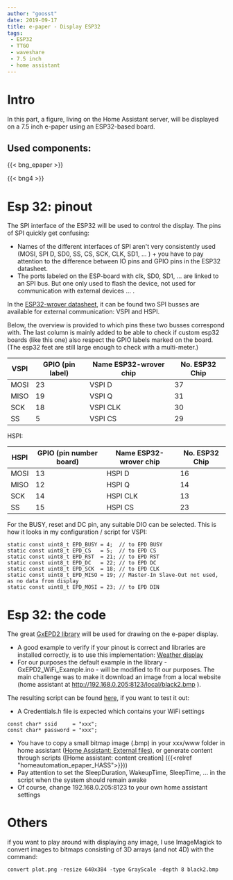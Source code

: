 ```yaml
---
author: "goosst"
date: 2019-09-17
title: e-paper - Display ESP32
tags:
 - ESP32
 - TTGO
 - waveshare
 - 7.5 inch
 - home assistant
---
```



# Intro
In this part, a figure, living on the Home Assistant server, will be displayed on a 7.5 inch e-paper using an ESP32-based board.

## Used components:
{{< bng_epaper >}}

{{< bng4 >}}

# Esp 32: pinout

The SPI interface of the ESP32 will be used to control the display.
The pins of SPI quickly get confusing:

- Names of the different interfaces of SPI aren't very consistently used (MOSI, SPI D, SD0, SS, CS, SCK, CLK, SD1, ... ) + you have to pay attention to the difference between IO pins and GPIO pins in the ESP32 datasheet.
- The ports labeled on the ESP-board with clk, SD0, SD1, ... are linked to an SPI bus. But one only used to flash the device, not used for communication with external devices ... .


In the [ESP32-wrover datasheet](https://www.espressif.com/sites/default/files/documentation/esp32-wrover_datasheet_en.pdf), it can be found two SPI busses are available for external communication: VSPI and HSPI.

Below, the overview is provided to which pins these two busses correspond with. The last column is mainly added to be able to check if custom esp32 boards (like this one) also respect the GPIO labels marked on the board. (The esp32 feet are still large enough to check with a multi-meter.)

| VSPI  | GPIO   (pin label) | Name ESP32-wrover chip | No.  ESP32 Chip |
|-------|---------------------------|-------------------------------|-----------------|
| MOSI | 23 | VSPI D | 37 |
| MISO | 19 | VSPI Q | 31 |
| SCK | 18 | VSPI CLK | 30 |
| SS | 5 | VSPI CS | 29 |


HSPI:

| HSPI | GPIO   (pin number board) | Name ESP32-wrover chip | No.  ESP32 Chip |
|------|---------------------------|-------------------------------|-----------------|
| MOSI | 13 | HSPI D | 16 |
| MISO | 12 | HSPI Q | 14 |
| SCK | 14 | HSPI CLK | 13 |
| SS | 15 | HSPI CS | 23 |

For the BUSY, reset and DC pin, any suitable DIO can be selected. This is how it looks in my configuration / script for VSPI:

```
static const uint8_t EPD_BUSY = 4;  // to EPD BUSY
static const uint8_t EPD_CS   = 5;  // to EPD CS
static const uint8_t EPD_RST  = 21; // to EPD RST
static const uint8_t EPD_DC   = 22; // to EPD DC
static const uint8_t EPD_SCK  = 18; // to EPD CLK
static const uint8_t EPD_MISO = 19; // Master-In Slave-Out not used, as no data from display
static const uint8_t EPD_MOSI = 23; // to EPD DIN
```


# Esp 32: the code

The great [GxEPD2 library](https://github.com/ZinggJM/GxEPD2) will be used for drawing on the e-paper display.

- A good example to verify if your pinout is correct and libraries are installed correctly, is to use this implementation: [Weather display](https://github.com/G6EJD/ESP32-e-Paper-Weather-Display)
- For our purposes the default example in the library - GxEPD2_WiFi_Example.ino - will be modified to fit our purposes.
The main challenge was to make it download an image from a local website (home assistant at http://192.168.0.205:8123/local/black2.bmp ).


The resulting script can be found [here](https://github.com/goosst/HomeAutomation/blob/master/esp32_epaper/), if you want to test it out:


- A Credentials.h file is expected which contains your WiFi settings
```
const char* ssid     = "xxx";
const char* password = "xxx";
```
- You have to copy a small bitmap image (.bmp) in your xxx/www folder in home assistant ([Home Assistant: External files](https://www.home-assistant.io/components/http/#hosting-files)), or generate content through scripts ([Home assistant: content creation] ({{<relref "homeautomation_epaper_HASS">}}))
- Pay attention to set the SleepDuration, WakeupTime, SleepTime, ... in the script when the system should remain awake
- Of course, change 192.168.0.205:8123 to your own home assistant settings

# Others

if you want to play around with displaying any image, I use ImageMagick to convert images to bitmaps consisting of 3D arrays (and not 4D) with the command:
```
convert plot.png -resize 640x384 -type GrayScale -depth 8 black2.bmp
```
